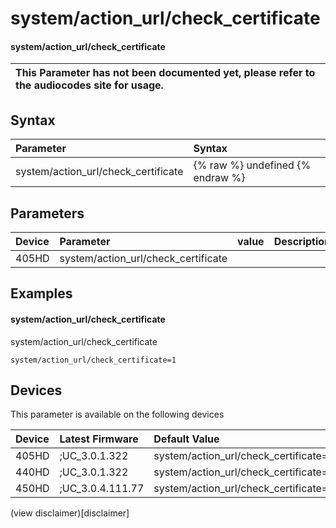 ﻿---
description: system/action_url/check_certificate
search:
    keywords: ['system','action_url','check_certificate']
---

# system/action_url/check_certificate

#### system/action_url/check_certificate


| This Parameter has not been documented yet, please refer to the audiocodes site for usage.  |
| :--- |

## Syntax
| Parameter | Syntax |
| :--- | :--- |
|system/action_url/check_certificate | {% raw %} undefined {% endraw %} |

## Parameters
|Device|Parameter|value|Description|
|:---|:---|:---|:---|
| 405HD | system/action_url/check_certificate |  |  |

## Examples
#### system/action_url/check_certificate

system/action_url/check_certificate

```
system/action_url/check_certificate=1
```

## Devices
This parameter is available on the following devices

| Device | Latest Firmware | Default Value |
|:---|:---|:---|
| 405HD | ;UC_3.0.1.322 | system/action_url/check_certificate=1 
| 440HD | ;UC_3.0.1.322 | system/action_url/check_certificate=1 
| 450HD | ;UC_3.0.4.111.77 | system/action_url/check_certificate=1 

(view disclaimer)[disclaimer]
